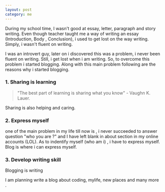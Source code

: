 ```yaml
---
layout: post
category: me
---
```


  During my school time, I wasn't good at essay, letter, paragraph and story writing. 
Even though teacher taught me a way of writing an essay (Introduction, Body , Conclusion),
i used to get lost on the way writing. Simply, i wasn't fluent on writing. 

  I was an introvert guy, later on i discovered this was a problem, i never been fluent on writing.
Still, i get lost when i am writing. So, to overcome this problem i started blogging. Along with this main 
problem following are the reasons why i started blogging. 

### 1. Sharing is learning 
  > "The best part of learning is sharing what you know" - Vaughn K. Lauer.
  
  Sharing is also helping and caring.  
  
### 2. Express myself
  one of the main problem in my life till now is , i never succeeded to answer question "who you are ?" and 
  I have left blank in about section  in my online accounts (LOL). As to indentify myself (who am i) , i have
  to express myself. Blog is where i can express myself.
### 3. Develop writing skill
Blogging is writing  


I am planning write a blog about coding, mylife, new places and many more .

